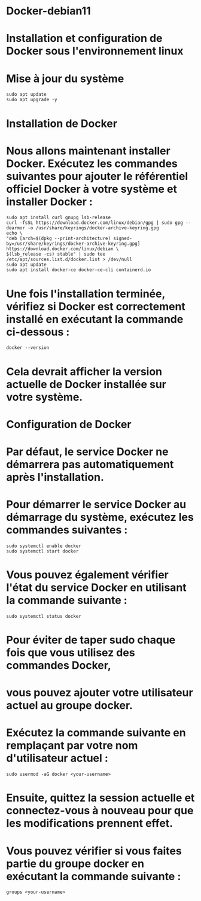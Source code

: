 # Docker-debian11
# Installation et configuration de Docker sous l'environnement linux
# Mise à jour du système

    sudo apt update
    sudo apt upgrade -y

# Installation de Docker

# Nous allons maintenant installer Docker. Exécutez les commandes suivantes pour ajouter le référentiel officiel Docker à votre système et installer Docker :

    sudo apt install curl gnupg lsb-release
    curl -fsSL https://download.docker.com/linux/debian/gpg | sudo gpg --dearmor -o /usr/share/keyrings/docker-archive-keyring.gpg
    echo \
    "deb [arch=$(dpkg --print-architecture) signed-by=/usr/share/keyrings/docker-archive-keyring.gpg] https://download.docker.com/linux/debian \
    $(lsb_release -cs) stable" | sudo tee /etc/apt/sources.list.d/docker.list > /dev/null
    sudo apt update
    sudo apt install docker-ce docker-ce-cli containerd.io

# Une fois l'installation terminée, vérifiez si Docker est correctement installé en exécutant la commande ci-dessous :

    docker --version

# Cela devrait afficher la version actuelle de Docker installée sur votre système.
# Configuration de Docker
# Par défaut, le service Docker ne démarrera pas automatiquement après l'installation. 
# Pour démarrer le service Docker au démarrage du système, exécutez les commandes suivantes :

    sudo systemctl enable docker
    sudo systemctl start docker

# Vous pouvez également vérifier l'état du service Docker en utilisant la commande suivante :

    sudo systemctl status docker

# Pour éviter de taper sudo chaque fois que vous utilisez des commandes Docker, 
# vous pouvez ajouter votre utilisateur actuel au groupe docker. 
# Exécutez la commande suivante en remplaçant <your-username> par votre nom d'utilisateur actuel :

    sudo usermod -aG docker <your-username>

# Ensuite, quittez la session actuelle et connectez-vous à nouveau pour que les modifications prennent effet. 
# Vous pouvez vérifier si vous faites partie du groupe docker en exécutant la commande suivante :

    groups <your-username>


